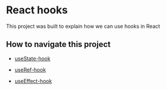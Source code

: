 # React hooks

This project was built to explain how we can use hooks in React

## How to navigate this project

- [useState-hook](https://github.com/SatendraDiwakar/React-Hooks/blob/master/src/hooks/UseStateHook.js)

- [useRef-hook](https://github.com/SatendraDiwakar/React-Hooks/blob/master/src/hooks/UseRefHook.js)

- [useEffect-hook](https://github.com/SatendraDiwakar/React-Hooks/blob/master/src/hooks/UseEffectHook.js)